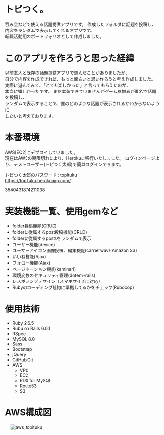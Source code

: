 
# トピつく。

呑み会などで使える話題提供アプリです。
作成したフォルダに話題を投稿し、内容をランダムで表示してくれるアプリです。  
転職活動用のポートフォリオとして作成しました。  

# このアプリを作ろうと思った経緯

以前友人と既存の話題提供アプリで遊んだことがありましたが、  
自分で内容を作成できれば、もっと面白いと思い作ろうと考え作成しました。
実際に遊んでみて、「とても楽しかった」と言ってもらえたのが、  
本当に嬉しかったです。
まだ実装できていませんがゲーム参加者が匿名で話題を投稿し、  
ランダムで表示することで、誰のどのような話題が表示されるかわからないように  
したいと考えております。  

# 本番環境
 
AWS[EC2]にデプロイしていました。  
現在はAWSの期限切れにより、Herokuに移行いたしました。
ログインページより、テストユーザー(トピつく太郎)で簡単ログインできます。  

トピつく太郎のパスワード : topituku  
https://topituku.herokuapp.com/

3540431874211038

# 実装機能一覧、使用gemなど
 
* folder投稿機能(CRUD)
* folderに従属するpost投稿機能(CRUD)
* folderに従属するpostsをランダムで表示
* ユーザー機能(device)
* ユーザーアイコン画像投稿、編集機能(carrierwave,Amazon S3)
* いいね機能(Ajax)
* フォロー機能(Ajax)
* ページネーション機能(kaminari)
* 環境変数のセキュリティ管理(dotenv-rails)
* レスポンシブデザイン（スマホサイズに対応）
* Rubyのコーディング規約に準拠してるかをチェック(Rubocop)  

# 使用技術
 
* Ruby  2.6.5
* Rubu on Rails 6.0.1
* RSpec
* MySQL 8.0
* Sass
* Bootstrap
* jQuery 
* GitHub,Git
* AWS
  - VPC
  - EC2
  - RDS for MySQL
  - Route53
  - S3
  
# AWS構成図
　
 ![aws_topituku](https://user-images.githubusercontent.com/49052894/81463386-42fac580-91f4-11ea-92d8-6b87612a1f1b.png)
